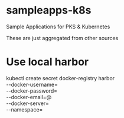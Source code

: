 # sampleapps-k8s
Sample Applications for PKS &amp; Kubernetes


These are just aggregated from other sources


# Use local harbor

kubectl create secret docker-registry harbor \
--docker-username=<username> \
--docker-password=<PASSWORD> \
--docker-email=<user>@<domain> \
--docker-server=<harbor fqdn> \
--namespace=<namespace>
